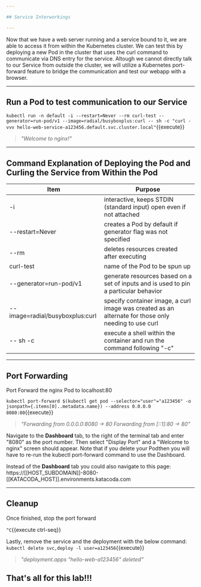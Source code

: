 ```yaml
---

## Service Interworkings

---
```


Now that we have a web server running and a service bound to it, we are able to access it from within the Kubernetes cluster.  We can test this by deploying a new Pod in the cluster that uses the curl command to communicate via DNS entry for the service.  Altough we cannot directly talk to our Service from outside the cluster, we will utilize a Kubernetes port-forward feature to bridge the communication and test our webapp with a browser.

---

## Run a Pod to test communication to our Service

`kubectl run -n default -i --restart=Never --rm curl-test --generator=run-pod/v1 --image=radial/busyboxplus:curl -- sh -c "curl -vvv hello-web-service-a123456.default.svc.cluster.local"`{{execute}}

> _"Welcome to nginx!"_

---

## Command Explanation of Deploying the Pod and Curling the Service from Within the Pod

| Item                            | Purpose                                                                                              |
|---------------------------------|------------------------------------------------------------------------------------------------------|
| -i                              | interactive, keeps STDIN (standard input) open even if not attached                                  |
| --restart=Never                 | creates a Pod by default if generator flag was not specified                                         |
| --rm                            | deletes resources created after executing                                                            |
| curl-test                       | name of the Pod to be spun up                                                                        |
| --generator=run-pod/v1          | generate resources based on a set of inputs and is used to pin a particular behavior                 |
| --image=radial/busyboxplus:curl | specify container image, a curl image was created as an alternate for those only needing to use curl |
| -- sh -c                        | execute a shell within the container and run the command following "-c"                              |


---

## Port Forwarding

Port Forward the nginx Pod to localhost:80

`kubectl port-forward $(kubectl get pod --selector="user"="a123456" -o jsonpath={.items[0]..metadata.name}) --address 0.0.0.0 8080:80`{{execute}}
> _"Forwarding from 0.0.0.0:8080 -> 80 Forwarding from [::1]:80 -> 80"_

Navigate to the **Dashboard** tab, to the right of the terminal tab and enter "8080" as the port number. Then select "Display Port" and a "Welcome to nginx" screen should appear. Note that if you delete your Podthen you will have to re-run the kubectl port-forward command to use the Dashboard.

Instead of the **Dashboard** tab you could also navigate to this page:
https://[[HOST_SUBDOMAIN]]-8080-[[KATACODA_HOST]].environments.katacoda.com

---

## Cleanup

Once finished, stop the port forward 

`^C`{{execute ctrl-seq}}


Lastly, remove the service and the deployment with the below command:
`kubectl delete svc,deploy -l user=a123456`{{execute}}

> _"deployment.apps "hello-web-a123456" deleted"_


## That's all for this lab!!!


